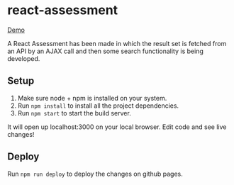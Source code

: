# react-assessment
[Demo](https://prachi-bansal26.github.io/react-assessment/)

A React Assessment has been made in which the result set is fetched from an API by an AJAX call and then some search functionality is being developed.

## Setup

1. Make sure node + npm is installed on your system.
2. Run `npm install` to install all the project dependencies.
3. Run `npm start` to start the build server.

It will open up localhost:3000 on your local browser. Edit code and see live changes!

## Deploy

Run `npm run deploy` to deploy the changes on github pages.

